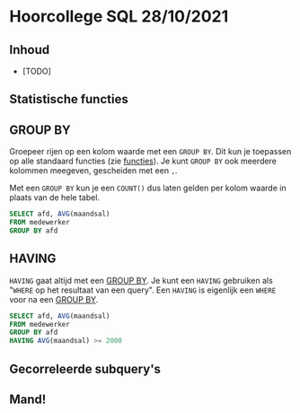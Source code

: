 # Hoorcollege SQL 28/10/2021

## Inhoud

- [TODO]

## Statistische functies

## GROUP BY

Groepeer rijen op een kolom waarde met een `GROUP BY`. Dit kun je toepassen op alle standaard functies (zie [functies](../week41/SQL-2021-10-14-H.md#Functies)). Je kunt `GROUP BY` ook meerdere kolommen meegeven, gescheiden met een `,`.

Met een `GROUP BY` kun je een `COUNT()` dus laten gelden per kolom waarde in plaats van de hele tabel.

```sql
SELECT afd, AVG(maandsal)
FROM medewerker
GROUP BY afd
```

## HAVING

`HAVING` gaat altijd met een [GROUP BY](#GROUP%20BY). Je kunt een `HAVING` gebruiken als "`WHERE` op het resultaat van een query". Een `HAVING` is eigenlijk een `WHERE` voor na een [GROUP BY](#GROUP%20BY).

```sql
SELECT afd, AVG(maandsal)
FROM medewerker
GROUP BY afd
HAVING AVG(maandsal) >= 2000
```

## Gecorreleerde subquery's



## Mand!